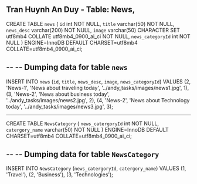 ## Tran Huynh An Duy - Table: News, 

CREATE TABLE `news` (
  `id` int NOT NULL,
  `title` varchar(50) NOT NULL,
  `news_desc` varchar(200) NOT NULL,
  `image` varchar(50) CHARACTER SET utf8mb4 COLLATE utf8mb4_0900_ai_ci NOT NULL,
  `news_categoryId` int NOT NULL
) ENGINE=InnoDB DEFAULT CHARSET=utf8mb4 COLLATE=utf8mb4_0900_ai_ci;

--
-- Dumping data for table `news`
--

INSERT INTO `news` (`id`, `title`, `news_desc`, `image`, `news_categoryId`) VALUES
(2, 'News-1', 'News about traveling today', '../andy_tasks/images/news1.jpg', 1),
(3, 'News-2', 'News about business today', '../andy_tasks/images/news2.jpg', 2),
(4, 'News-2', 'News about Technology today', '../andy_tasks/images/news3.jpg', 3);

---------


CREATE TABLE `NewsCategory` (
  `news_catergoryId` int NOT NULL,
  `catergory_name` varchar(50) NOT NULL
) ENGINE=InnoDB DEFAULT CHARSET=utf8mb4 COLLATE=utf8mb4_0900_ai_ci;

--
-- Dumping data for table `NewsCategory`
--

INSERT INTO `NewsCategory` (`news_catergoryId`, `catergory_name`) VALUES
(1, 'Travel'),
(2, 'Business'),
(3, 'Technologies');
